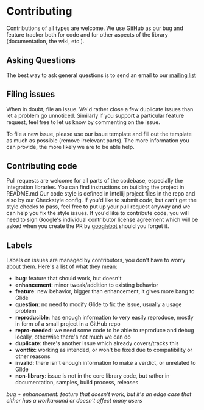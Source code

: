# Contributing
Contributions of all types are welcome.
We use GitHub as our bug and feature tracker both for code and for other aspects of the library (documentation, the wiki, etc.).


## Asking Questions
The best way to ask general questions is to send an email to our [mailing list][2]


## Filing issues
When in doubt, file an issue. We'd rather close a few duplicate issues than let a problem go unnoticed.
Similarly if you support a particular feature request, feel free to let us know by commenting on the issue.

To file a new issue, please use our issue template and fill out the template as much as possible (remove irrelevant parts).
The more information you can provide, the more likely we are to be able help.


## Contributing code
Pull requests are welcome for all parts of the codebase, especially the integration libraries.
You can find instructions on building the project in README.md
Our code style is defined in Intellij project files in the repo and also by our Checkstyle config.
If you'd like to submit code, but can't get the style checks to pass, feel free to put up your pull request anyway and we can help you fix the style issues.
If you'd like to contribute code, you will need to sign Google's individual contributor license agreement which will be asked when you create the PR by [googlebot](https://github.com/googlebot) should you forget it.

## Labels
Labels on issues are managed by contributors, you don't have to worry about them. Here's a list of what they mean:

 * **bug**: feature that should work, but doesn't
 * **enhancement**: minor tweak/addition to existing behavior
 * **feature**: new behavior, bigger than enhancement, it gives more bang to Glide
 * **question**: no need to modify Glide to fix the issue, usually a usage problem
 * **reproducible**: has enough information to very easily reproduce, mostly in form of a small project in a GitHub repo
 * **repro-needed**: we need some code to be able to reproduce and debug locally, otherwise there's not much we can do
 * **duplicate**: there's another issue which already covers/tracks this
 * **wontfix**: working as intended, or won't be fixed due to compatibility or other reasons
 * **invalid**: there isn't enough information to make a verdict, or unrelated to Glide
 * **non-library**: issue is not in the core library code, but rather in documentation, samples, build process, releases


*bug + enhancement: feature that doesn't work, but it's an edge case that either has a workaround or doesn't affect many users*


[2]: https://groups.google.com/forum/#!forum/supportselectionview

